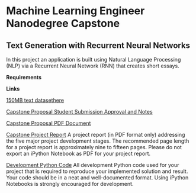 # Machine Learning Engineer Nanodegree Capstone

## Text Generation with Recurrent Neural Networks

In this project an application is built using Natural Language Processing (NLP) via a Recurrent Neural Network (RNN) that creates short essays. 

**Requirements**

**Links**

[150MB text datasethere](https://www.kaggle.com/jannesklaas/scifi-stories-text-corpus)

[Capstone Proposal Student Submission Approval and Notes](https://review.udacity.com/#!/reviews/1629408)

[Capstone Proposal PDF Document](https://github.com/ArJayTee/machine-learning/blob/master/projects/capstone/proposal.pdf)


[Capstone Project Report]()
A project report (in PDF format only) addressing the five major project development stages. The recommended page length for a project report is approximately nine to fifteen pages. Please do not export an iPython Notebook as PDF for your project report.

[Development Python Code]()
All development Python code used for your project that is required to reproduce your implemented solution and result. Your code should be in a neat and well-documented format. Using iPython Notebooks is strongly encouraged for development.

